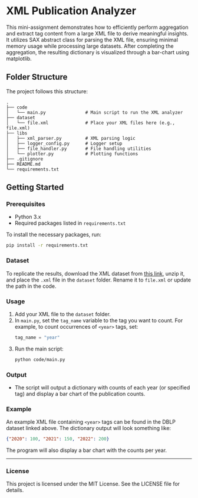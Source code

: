 # XML Publication Analyzer

This mini-assignment demonstrates how to efficiently perform aggregation and extract tag content from a large XML file to derive meaningful insights. It utilizes SAX abstract class for parsing the XML file, ensuring minimal memory usage while processing large datasets. After completing the aggregation, the resulting dictionary is visualized through a bar-chart using matplotlib.

## Folder Structure

The project follows this structure:
```
.
├── code
│   └── main.py               # Main script to run the XML analyzer
├── dataset
│   └── file.xml              # Place your XML files here (e.g., file.xml)
├── libs
│   ├── xml_parser.py         # XML parsing logic
│   ├── logger_config.py      # Logger setup
│   ├── file_handler.py       # File handling utilities
│   └── plotter.py            # Plotting functions
├── .gitignore
├── README.md
└── requirements.txt
```

## Getting Started

### Prerequisites

- Python 3.x
- Required packages listed in `requirements.txt`

To install the necessary packages, run:
```bash
pip install -r requirements.txt
```

### Dataset

To replicate the results, download the XML dataset from [this link](https://dblp.org/xml/release/dblp-2024-10-01.xml.gz), unzip it, and place the `.xml` file in the `dataset` folder. Rename it to `file.xml` or update the path in the code.

### Usage

1. Add your XML file to the `dataset` folder.
2. In `main.py`, set the `tag_name` variable to the tag you want to count. For example, to count occurrences of `<year>` tags, set:
   ```python
   tag_name = "year"
   ```
3. Run the main script:
   ```bash
   python code/main.py
   ```

### Output

- The script will output a dictionary with counts of each year (or specified tag) and display a bar chart of the publication counts.

### Example

An example XML file containing `<year>` tags can be found in the DBLP dataset linked above. The dictionary output will look something like:
```json
{"2020": 100, "2021": 150, "2022": 200}
```

The program will also display a bar chart with the counts per year.

---

### License

This project is licensed under the MIT License. See the LICENSE file for details.
